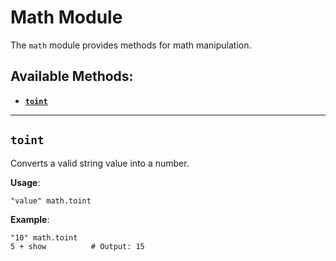 # Math Module

The `math` module provides methods for math manipulation.

## Available Methods:

- [**`toint`**](#toint)

---

## `toint`

Converts a valid string value into a number.

**Usage**:

```beremiz
"value" math.toint
```

**Example**:

```beremiz
"10" math.toint
5 + show          # Output: 15
```
